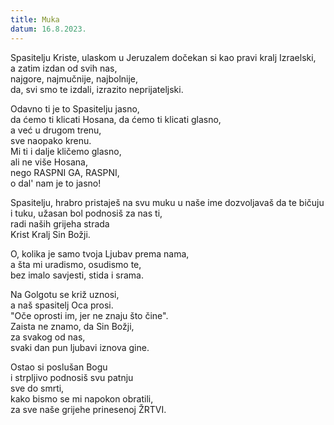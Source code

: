 ```yaml
---
title: Muka
datum: 16.8.2023.
---
```

Spasitelju Kriste,
ulaskom u Jeruzalem dočekan si kao pravi kralj Izraelski,  
a zatim izdan od svih nas,  
najgore, najmučnije, najbolnije,  
da, svi smo te izdali, izrazito neprijateljski.

Odavno ti je to Spasitelju jasno,  
da ćemo ti klicati Hosana, da ćemo ti klicati glasno,  
a već u drugom trenu,  
sve naopako krenu.  
Mi ti i dalje kličemo glasno,  
ali ne više Hosana,  
nego RASPNI GA, RASPNI,  
o dal' nam je to jasno!  

Spasitelju, hrabro pristaješ na svu muku u naše ime dozvoljavaš da te bičuju i tuku, užasan bol podnosiš za nas ti,  
radi naših grijeha strada  
Krist Kralj Sin Božji.  

O, kolika je samo tvoja Ljubav prema nama,  
a šta mi uradismo, osudismo te,  
bez imalo savjesti, stida i srama.  

Na Golgotu se križ uznosi,  
a naš spasitelj Oca prosi.  
"Oče oprosti im, jer ne znaju što čine".  
Zaista ne znamo, da Sin Božji,  
za svakog od nas,  
svaki dan pun ljubavi iznova gine. 

Ostao si poslušan Bogu  
i strpljivo podnosiš svu patnju  
sve do smrti,  
kako bismo se mi napokon obratili,  
za sve naše grijehe prinesenoj ŽRTVI.